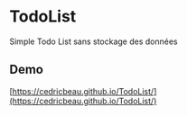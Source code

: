 # TodoList

Simple Todo List sans stockage des données

## Demo

[https://cedricbeau.github.io/TodoList/](https://cedricbeau.github.io/TodoList/)
